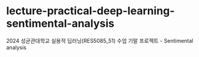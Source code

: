 # lecture-practical-deep-learning-sentimental-analysis
2024 성균관대학교 실용적 딥러닝(RES5085_51) 수업 기말 프로젝트 - Sentimental analysis
